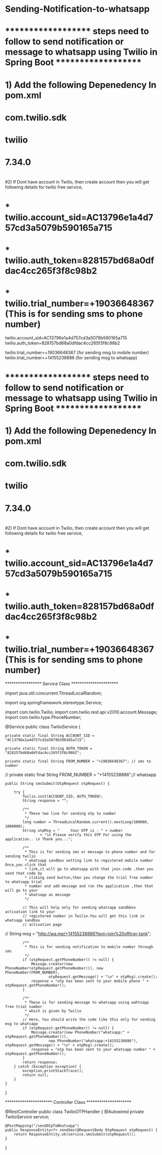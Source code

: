 # Sending-Notification-to-whatsapp
  
#    ****************** steps need to follow to send notification or message to whatsapp using Twilio in Spring Boot ******************
# 1) Add the following Depenedency In pom.xml
#      <dependency>
#			<groupId>com.twilio.sdk</groupId>
#			<artifactId>twilio</artifactId>
#			<version>7.34.0</version>
#		</dependency>
#2) If Dont have account in Twilio, then create account then you will get following details for twilio free service,
#    * twilio.account_sid=AC13796e1a4d757cd3a5079b590165a715
#    * twilio.auth_token=828157bd68a0dfdac4cc265f3f8c98b2
#    * twilio.trial_number=+19036648367 (This is for sending sms to phone number)



twilio.account_sid=AC13796e1a4d757cd3a5079b590165a715
twilio.auth_token=828157bd68a0dfdac4cc265f3f8c98b2

twilio.trial_number=+19036648367  (for sending msg to mobile number)
twilio.trial_number=+14155238886  (for sending msg to whatsapp)



#    ****************** steps need to follow to send notification or message to whatsapp using Twilio in Spring Boot ******************
# 1) Add the following Depenedency In pom.xml
#      <dependency>
#			<groupId>com.twilio.sdk</groupId>
#			<artifactId>twilio</artifactId>
#			<version>7.34.0</version>
#		</dependency>
#2) If Dont have account in Twilio, then create account then you will get following details for twilio free service,
#    * twilio.account_sid=AC13796e1a4d757cd3a5079b590165a715
#    * twilio.auth_token=828157bd68a0dfdac4cc265f3f8c98b2
#    * twilio.trial_number=+19036648367 (This is for sending sms to phone number)


   ***************** Service Class **********************
  
import java.util.concurrent.ThreadLocalRandom;

import org.springframework.stereotype.Service;

import com.twilio.Twilio;
import com.twilio.rest.api.v2010.account.Message;
import com.twilio.type.PhoneNumber;

@Service
public class TwilioService {

	private static final String ACCOUNT_SID = "AC13796e1a4d757cd3a5079b590165a715";

	private static final String AUTH_TOKEN = "828157bd68a0dfdac4cc265f3f8c98b2";

	private static final String FROM_NUMBER = "+19036648367"; // sms to number
//	private static final String FROM_NUMBER = "+14155238886";// whatsapp

	public String smsSubmit(OtpRequest otpRequest) {

		try {
			Twilio.init(ACCOUNT_SID, AUTH_TOKEN);
			String response = "";

			/**
			 * These two line for sending otp to number
			 */
			long number = ThreadLocalRandom.current().nextLong(100000, 1000000);
			String otpMsg = "     Your OTP is - " + number
					+ "\n Please verify this OTP For using the application.. \n Thank you...";

			/**
			 * This is for sending sms or message to phone number and for sending twilio
			 * whatsapp sandbox setting link to registered mobile number Once,you click that
			 * link,it will go to whatsapp with that join code ,then you send that code by
			 * cliking send button,then you change the trial free number to whatsapp trial
			 * number and add message and run the application ,then that will go to your
			 * whatsapp as message
			 */

			// This will help only for sending whatsapp sandbbox activation link to your
			// registered number in Twilio.You will get this link in whatsapp sandbox
			// activation page
//			String msg = "http://wa.me/+14155238886?text=join%20officer-tank";  

			/**
			 * This is for sending notification to mobile number through sms
			 */
			if (otpRequest.getPhoneNumber() != null) {
				Message.creator(new PhoneNumber(otpRequest.getPhoneNumber()), new PhoneNumber(FROM_NUMBER),
						otpRequest.getMessage() + "\n" + otpMsg).create();
				response = "otp has been sent to your mobile phone " + otpRequest.getPhoneNumber();
			}

			/**
			 * These is for sending message to whatsapp using wahtsapp free trial number
			 * which is given by Twilio
			 */
			// Here, You should write the code like this only for sending msg to whatsapp
			if (otpRequest.getPhoneNumber() != null) {
				Message.creator(new PhoneNumber("whatsapp:" + otpRequest.getPhoneNumber()),
						new PhoneNumber("whatsapp:+14155238886"), otpRequest.getMessage() + "\n" + otpMsg).create();
				response = "otp has been sent to your whatsapp number " + otpRequest.getPhoneNumber();
			}
			return response;
		} catch (Exception exception) {
			exception.printStackTrace();
			return null;
		}
	}

}


  
   ********************** Controller Class *********************

@RestController
public class TwilioOTPHandler {
	@Autowired
	private TwilioService service;

	@PostMapping("/sendOtpToWhatsapp")
	public ResponseEntity<?> sendSms(@RequestBody OtpRequest otpRequest) {
		return ResponseEntity.ok(service.smsSubmit(otpRequest));
	}

}
